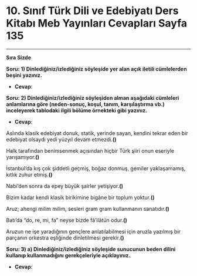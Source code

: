 # 10. Sınıf Türk Dili ve Edebiyatı Ders Kitabı Meb Yayınları Cevapları Sayfa 135

---

**Sıra Sizde**

**Soru: 1) Dinlediğiniz/izlediğiniz söyleşide yer alan açık iletili cümlelerden beşini yazınız.**

-   **Cevap**:

**Soru: 2) Dinlediğiniz/izlediğiniz söyleşiden alman aşağıdaki cümleleri anlamlarına göre (neden-sonuç, koşul, tanım, karşılaştırma vb.) inceleyerek tablodaki ilgili bölüme örnekteki gibi yazınız.**

-   **Cevap**:

Aslında klasik edebiyat donuk, statik, yerinde sayan, kendini tekrar eden bir edebiyat olsaydı yedi yüzyıl devam etmezdi.**()**

 Halk tarafından benimsenmek açısından hiçbir Türk şiiri onun eseriyle yarışamıyor.**()**

 İstanbul’da kış çok şiddetli geçmiş, boğaz donmuş, gemiler yaklaşamamış, kıtlık zuhur etmiş.**()**

 Nabi’den sonra da epey büyük şairler yetişiyor.**()**

 Bizim kadar kendi klasik birikimine bigâne bir toplum yoktur.**()**

 Aruz; ahengi milim milim, sesleri gram gram kullanmanın sanatıdır.**()**

 Batı’da “do, re, mi, fa” neyse bizde fâ’ilâtün odur.**()**

 Aruzun ne işe yaradığının gençlere anlatılabilmesi için aruzla yazılmış bir parçanın orkestra eşliğinde dinletilmesi gerekir.**()**

**Soru: 3) a) Dinlediğiniz/izlediğiniz söyleşide sunucunun beden dilini kullanıp kullanmadığını gerekçeleriyle açıklayınız.**

-   **Cevap**: